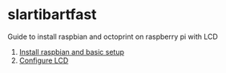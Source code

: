 # slartibartfast
Guide to install raspbian and octoprint on raspberry pi with LCD
1. [Install raspbian and basic setup](1_RASPBIAN.md)
2. [Configure LCD](2_LCD.md)
